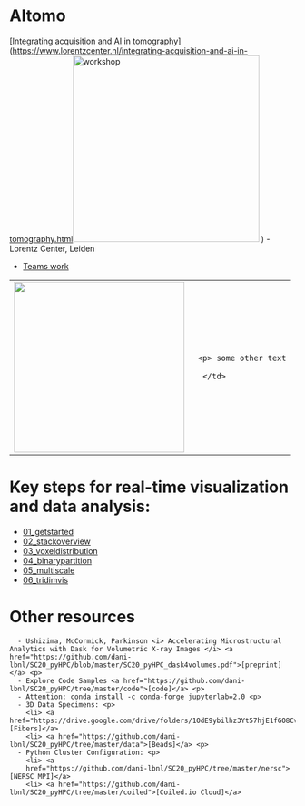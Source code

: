 AItomo
======
[Integrating acquisition and AI in tomography](https://www.lorentzcenter.nl/integrating-acquisition-and-ai-in-tomography.html<img width="328" alt="workshop" src="https://github.com/dani-lbnl/aitomo/assets/8379306/dfc20ca2-623c-4945-b622-c80d3103b354">
) - Lorentz Center, Leiden

-	[Teams work]([https://sc20.supercomputing.org/attend/schedule/](https://docs.google.com/presentation/d/1LfaxwtUl8PmGBb1NCWAV3gvMKcboseA6bB7K2o_UJ_E/edit#slide=id.p))


<table border="0">
 <tr>
    <td><img src="https://www.lorentzcenter.nl/uploadedfiles/evenementImages/integrating-acquisition-and-ai-in-tomography-poster-pic.jpg?x=1216667808" width="300">
    </td>
    <td>
     
     <p> some other text
     
      </td>
 </tr>
</table>

# Key steps for real-time visualization and data analysis:
- [01_getstarted](https://github.com/dani-lbnl/2022_als_user_meeting/blob/main/notebooks_colab/01_getstarted.ipynb)
- [02_stackoverview](https://github.com/dani-lbnl/2022_als_user_meeting/blob/main/notebooks_colab/02_stackoverview.ipynb)
- [03_voxeldistribution](https://github.com/dani-lbnl/2022_als_user_meeting/blob/main/notebooks_colab/03_voxeldistribution.ipynb)
- [04_binarypartition](https://github.com/dani-lbnl/2022_als_user_meeting/blob/main/notebooks_colab/04_binarypartition.ipynb)
- [05_multiscale](https://github.com/dani-lbnl/2022_als_user_meeting/blob/main/notebooks_colab/05_multiscale.ipynb)
- [06_tridimvis](https://github.com/dani-lbnl/2022_als_user_meeting/blob/main/notebooks_colab/06_tridimvis.ipynb)
 
 

# Other resources

      - Ushizima, McCormick, Parkinson <i> Accelerating Microstructural Analytics with Dask for Volumetric X-ray Images </i> <a href="https://github.com/dani-lbnl/SC20_pyHPC/blob/master/SC20_pyHPC_dask4volumes.pdf">[preprint]</a> <p>
      - Explore Code Samples <a href="https://github.com/dani-lbnl/SC20_pyHPC/tree/master/code">[code]</a> <p>
      - Attention: conda install -c conda-forge jupyterlab=2.0 <p>
      - 3D Data Specimens: <p>  
        <li> <a href="https://drive.google.com/drive/folders/1OdE9ybilhz3Yt57hjE1fGO8CvruNd4Z3">[Fibers]</a>
        <li> <a href="https://github.com/dani-lbnl/SC20_pyHPC/tree/master/data">[Beads]</a> <p>
      - Python Cluster Configuration: <p>
        <li> <a
        href="https://github.com/dani-lbnl/SC20_pyHPC/tree/master/nersc">[NERSC MPI]</a>
        <li> <a href="https://github.com/dani-lbnl/SC20_pyHPC/tree/master/coiled">[Coiled.io Cloud]</a>
 

